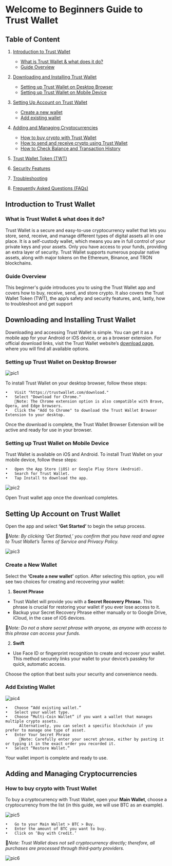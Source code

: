 # Welcome to Beginners Guide to Trust Wallet

## Table of Content
1. [Introduction to Trust Wallet](#introduction-to-trust-wallet)
   - [What is Trust Wallet & what does it do?](#what-is-trust-wallet--what-does-it-do)
   - [Guide Overview](#guide-overview)



2.   [Downloading and Installing Trust Wallet](#downloading-and-installing-trust-wallet)
     - [Setting up Trust Wallet on Desktop Browser](#setting-up-trust-wallet-on-desktop-browser)
     - [Setting up Trust Wallet on Mobile Device](#setting-up-trust-wallet-on-mobile-device)

3. [Setting Up Account on Trust Wallet](#setting-up-account-on-trust-wallet)
   - [Create a new wallet](#create-a-new-wallet)
   - [Add existing wallet](#add-existing-wallet)


4. [Adding and Managing Cryptocurrencies](#adding-and-managing-cryptocurrencies)
   - [How to buy crypto with Trust Wallet](#how-to-buy-crypto-with-trust-wallet)
   - [How to send and receive crypto using Trust Wallet](#how-to-send-and-receive-crypto-using-trust-wallet)
   - [How to Check Balance and Transaction History](#how-to-check-balance-and-transaction-history)

5. [Trust Wallet Token (TWT)](#trust-wallet-token-twt)

6. [Security Features](#security-features)

7. [Troubleshooting](#troubleshooting)

8. [Frequently Asked Questions (FAQs)](#frequently-asked-questions-faqs)

## Introduction to Trust Wallet 
### 	What is Trust Wallet & what does it do?
Trust Wallet is a secure and easy-to-use cryptocurrency wallet that lets you store, send, receive, and manage different types of digital assets all in one place. It is a self-custody wallet, which means you are in full control of your private keys and your assets. Only you have access to your funds, providing an extra layer of security. Trust Wallet supports numerous popular native assets, along with major tokens on the Ethereum, Binance, and TRON blockchains.
###   Guide Overview
This beginner's guide introduces you to using the Trust Wallet app and covers how to buy, receive, send, and store crypto. It also covers the Trust Wallet Token (TWT), the app’s safety and security features, and, lastly, how to troubleshoot and get support

## Downloading and Installing Trust Wallet
Downloading and accessing Trust Wallet is simple. You can get it as a mobile app for your Android or iOS device, or as a browser extension. For official download links, visit the Trust Wallet website’s [download page](https://trustwallet.com/download), where you will find all available options.

### Setting up Trust Wallet on Desktop Browser
![pic1](https://github.com/user-attachments/assets/cc125f6c-8de6-4ade-ac56-40b57de45460)


To install Trust Wallet on your desktop browser, follow these steps:
```
•   Visit "https://trustwallet.com/download."
•   Select "Download for Chrome."
    📝Note: The Chrome extension option is also compatible with Brave, Opera, and Edge browsers.
•   Click the "Add to Chrome" to download the Trust Wallet Browser Extension to your desktop.
```
Once the download is complete, the Trust Wallet Browser Extension will be active and ready for use in your browser.

### Setting up Trust Wallet on Mobile Device
Trust Wallet is available on iOS and Android.
To install Trust Wallet on your mobile device, follow these steps:
```
•	Open the App Store (iOS) or Google Play Store (Android).
•	Search for Trust Wallet.
•	Tap Install to download the app.

```
![pic2](https://github.com/user-attachments/assets/801cfa6e-23f6-4948-ba18-dba5a43475d7)


Open Trust wallet app once the download completes.

## Setting Up Account on Trust Wallet
Open the app and select **‘Get Started’** to begin the setup process.

📝*Note: By clicking ‘Get Started,’ you confirm that you have read and agree to Trust Wallet’s Terms of Service and Privacy Policy.*

![pic3](https://github.com/user-attachments/assets/0b84a577-6bd9-49f3-87d2-60b1f1ed6004)


### Create a New Wallet
Select the **‘Create a new wallet’** option.
After selecting this option, you will see two choices for creating and recovering your wallet:




1.	**Secret Phrase**
-	Trust Wallet will provide you with a **Secret Recovery Phrase.** This phrase is crucial for restoring your wallet if you ever lose access to it.
-	Backup your Secret Recovery Phrase either manually or to Google Drive, iCloud, in the case of iOS devices.
  
  📝*Note: Do not a share secret phrase with anyone, as anyone with access to this phrase can access your funds.*

2.	**Swift** 
-	Use Face ID or fingerprint recognition to create and recover your wallet. This method securely links your wallet to your device’s passkey for quick, automatic access.
  
Choose the option that best suits your security and convenience needs.

###  Add Existing Wallet

![pic4](https://github.com/user-attachments/assets/00a6abd8-6f87-47ca-9505-430c6d15c630)

```
•	Choose “Add existing wallet.”
•	Select your wallet type.
•	Choose “Multi-Coin Wallet” if you want a wallet that manages multiple crypto assets.
      Alternatively, you can select a specific blockchain if you prefer to manage one type of asset.
•	Enter Your Secret Phrase
      📝Note: Carefully enter your secret phrase, either by pasting it or typing it in the exact order you recorded it. 
•	Select “Restore Wallet.”
```
Your wallet import is complete and ready to use.


## Adding and Managing Cryptocurrencies
### How to buy crypto with Trust Wallet
To buy a cryptocurrency with Trust Wallet, open your **Main Wallet**, choose a cryptocurrency from the list (in this guide, we will use BTC as an example).

![pic5](https://github.com/user-attachments/assets/ecd6152e-ca95-43e8-bb36-de71d8abf37d)
```
•	Go to your Main Wallet > BTC > Buy.
•	Enter the amount of BTC you want to buy.
•	Click on ‘Buy with Credit.’
```
📝*Note: Trust Wallet does not sell cryptocurrency directly; therefore, all purchases are processed through third-party providers.*


![pic6](https://github.com/user-attachments/assets/169901a4-d6c8-4529-8386-f482dd2409e2)

